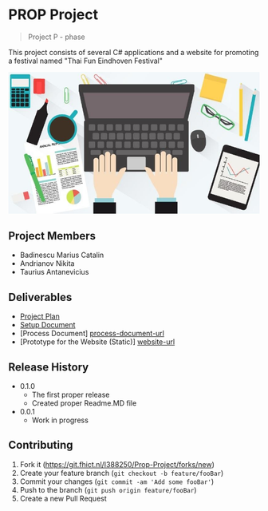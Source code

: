 # PROP Project
> Project P - phase


This project consists of several C# applications and a website for promoting a festival named "Thai Fun Eindhoven Festival"

![](headerjpg.jpg )

## Project Members

* Badinescu Marius Catalin
* Andrianov Nikita
* Taurius Antanevicius

## Deliverables

* [Project Plan][project-plan-url]
* [Setup Document][setup-document-url]
* [Process Document] [process-document-url]
* [Prototype for the Website (Static)] [website-url]

## Release History


* 0.1.0
    * The first proper release
    * Created proper Readme.MD file
* 0.0.1
    * Work in progress


## Contributing

1. Fork it (<https://git.fhict.nl/I388250/Prop-Project/forks/new>)
2. Create your feature branch (`git checkout -b feature/fooBar`)
3. Commit your changes (`git commit -am 'Add some fooBar'`)
4. Push to the branch (`git push origin feature/fooBar`)
5. Create a new Pull Request

<!-- Markdown link & img dfn's -->
[project-plan-url]: https://git.fhict.nl/I388250/Prop-Project/blob/master/Project%20Plan.docx
[setup-document-url]: https://git.fhict.nl/I388250/Prop-Project/blob/master/Setup%20document.docx
[process-document-url]: https://git.fhict.nl/I388250/Prop-Project/blob/master/Process%20document.docx
[website-url]: http://i383778.hera.fhict.nl/

